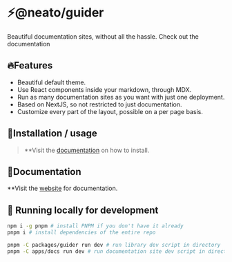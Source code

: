 # ⚡@neato/guider

Beautiful documentation sites, without all the hassle. Check out the documentation


## 🔥Features
- Beautiful default theme.
- Use React components inside your markdown, through MDX.
- Run as many documentation sites as you want with just one deployment.
- Based on NextJS, so not restricted to just documentation.
- Customize every part of the layout, possible on a per page basis.


## 🍄Installation / usage

> **Visit the [documentation](https://neatojs.com/docs/guider/guides/installation) on how to install.


## 📖Documentation

**Visit the [website](https://neatojs.com/docs/guider) for documentation.


## 🧬 Running locally for development

```sh
npm i -g pnpm # install PNPM if you don't have it already
pnpm i # install dependencies of the entire repo

pnpm -C packages/guider run dev # run library dev script in directory
pnpm -C apps/docs run dev # run documentation site dev script in directory
```
